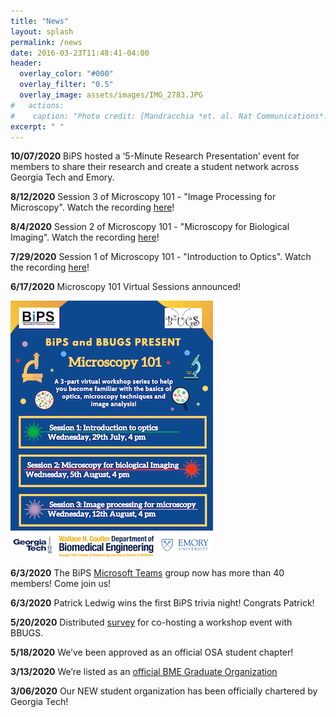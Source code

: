 ```yaml
---
title: "News"
layout: splash
permalink: /news
date: 2016-03-23T11:48:41-04:00
header:
  overlay_color: "#000"
  overlay_filter: "0.5"
  overlay_image: assets/images/IMG_2783.JPG
#   actions:
#    caption: "Photo credit: [Mandracchia *et. al. Nat Communications*. 2020.](https://www.nature.com/articles/s41467-019-13841-8)"
excerpt: " "
---
```


**10/07/2020** BiPS hosted a ‘5-Minute Research Presentation’ event for members to share their research and create a student network across Georgia Tech and Emory. 

**8/12/2020** Session 3 of Microscopy 101 - "Image Processing for Microscopy". Watch the recording [here](https://www.youtube.com/watch?v=EOSELo_BMqQ)!

**8/4/2020** Session 2 of Microscopy 101 - "Microscopy for Biological Imaging". Watch the recording [here](https://youtu.be/aWmRhphZeyk)!

**7/29/2020** Session 1 of Microscopy 101 - "Introduction to Optics". Watch the recording [here](https://youtu.be/X7hKF_OKwKw)!

**6/17/2020** Microscopy 101 Virtual Sessions announced!  
  
![image](assets/images/Microscopy101_small.png)

**6/3/2020** The BiPS [Microsoft Teams](https://teams.microsoft.com/dl/launcher/launcher.html?url=%2f_%23%2fl%2fteam%2f19%3a946d63e6748d4168a009cd653a12bdc8%40thread.tacv2%2fconversations%3fgroupId%3de3cb8047-564c-44df-a290-b786c843ee71%26tenantId%3d482198bb-ae7b-4b25-8b7a-6d7f32faa083&type=team&deeplinkId=b0e75d35-373e-4904-98bc-90e42ff390ee&directDl=true&msLaunch=true&enableMobilePage=true&suppressPrompt=true) group now has more than 40 members! Come join us!

**6/3/2020** Patrick Ledwig wins the first BiPS trivia night! Congrats Patrick! 

**5/20/2020** Distributed [survey](https://docs.google.com/forms/d/e/1FAIpQLSfTlYQRCFOhuHpfr9MdH-v1RMtRI5e2gdpm3mkezbyeksj_2Q/viewform) for co-hosting a workshop event with BBUGS.

**5/18/2020** We’ve been approved as an official OSA student chapter! 

**3/13/2020** We’re listed as an [official BME Graduate Organization](https://bme.gatech.edu/bme/get-involved)

**3/06/2020** Our NEW student organization has been officially chartered by Georgia Tech!
